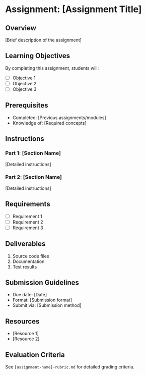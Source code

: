 # Assignment: [Assignment Title]

## Overview
[Brief description of the assignment]

## Learning Objectives
By completing this assignment, students will:
- [ ] Objective 1
- [ ] Objective 2
- [ ] Objective 3

## Prerequisites
- Completed: [Previous assignments/modules]
- Knowledge of: [Required concepts]

## Instructions

### Part 1: [Section Name]
[Detailed instructions]

### Part 2: [Section Name]
[Detailed instructions]

## Requirements
- [ ] Requirement 1
- [ ] Requirement 2
- [ ] Requirement 3

## Deliverables
1. Source code files
2. Documentation
3. Test results

## Submission Guidelines
- Due date: [Date]
- Format: [Submission format]
- Submit via: [Submission method]

## Resources
- [Resource 1]
- [Resource 2]

## Evaluation Criteria
See `[assignment-name]-rubric.md` for detailed grading criteria.